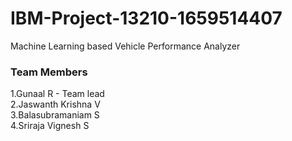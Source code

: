 # IBM-Project-13210-1659514407
Machine Learning based Vehicle Performance Analyzer


### Team Members

1.Gunaal R - Team lead <br>
2.Jaswanth Krishna V <br>
3.Balasubramaniam S <br>
4.Sriraja Vignesh S <br>
